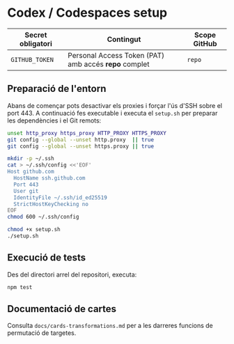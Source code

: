 # Codex / Codespaces setup

| Secret obligatori | Contingut                                              | Scope GitHub |
|-------------------|--------------------------------------------------------|--------------|
| `GITHUB_TOKEN`    | Personal Access Token (PAT) amb accés **repo** complet | `repo`       |

## Preparació de l'entorn

Abans de començar pots desactivar els proxies i forçar l'ús d'SSH sobre el
port 443. A continuació fes executable i executa el `setup.sh` per preparar
les dependències i el Git remots:

```bash
unset http_proxy https_proxy HTTP_PROXY HTTPS_PROXY
git config --global --unset http.proxy  || true
git config --global --unset https.proxy || true

mkdir -p ~/.ssh
cat > ~/.ssh/config <<'EOF'
Host github.com
  HostName ssh.github.com
  Port 443
  User git
  IdentityFile ~/.ssh/id_ed25519
  StrictHostKeyChecking no
EOF
chmod 600 ~/.ssh/config

chmod +x setup.sh
./setup.sh
```

## Execució de tests

Des del directori arrel del repositori, executa:

```bash
npm test
```

## Documentació de cartes

Consulta `docs/cards-transformations.md` per a les darreres funcions de permutació de targetes.


